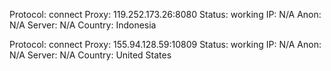 Protocol: connect
Proxy: 119.252.173.26:8080
Status: working
IP: N/A
Anon: N/A
Server: N/A
Country: Indonesia

Protocol: connect
Proxy: 155.94.128.59:10809
Status: working
IP: N/A
Anon: N/A
Server: N/A
Country: United States

